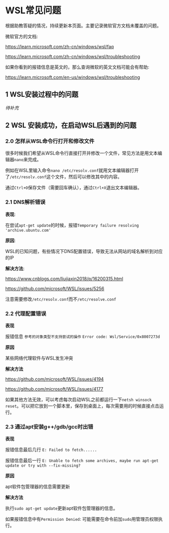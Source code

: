 # WSL常见问题

根据助教答疑的情况，持续更新本页面。主要记录微软官方文档未覆盖的问题。

微软官方的文档:

https://learn.microsoft.com/zh-cn/windows/wsl/faq 

https://learn.microsoft.com/zh-cn/windows/wsl/troubleshooting 

如果你看到的报错信息是英文的，那么查询微软的英文文档可能会有帮助:

https://learn.microsoft.com/en-us/windows/wsl/troubleshooting

## 1 WSL安装过程中的问题

*待补充*

## 2 WSL 安装成功，在启动WSL后遇到的问题

### 2.0 怎样从WSL命令行打开和修改文件

很多时候我们希望从WSL命令行直接打开并修改一个文件，常见方法是用文本编辑器`nano`来完成。

例如在WSL里输入命令`nano /etc/resolv.conf`就用文本编辑器打开了`/etc/resolv.conf`这个文件，然后可以修改其中的内容。

通过`Ctrl+O`保存文件（需要回车确认），通过`Ctrl+X`退出文本编辑器。

### 2.1 DNS解析错误

**表现**: 

在尝试`apt-get update`的时候，报错`Temporary failure resolving 'archive.ubuntu.com'`

**原因**: 

WSL的已知问题，有些情况下DNS配置错误，导致无法从网站的域名解析到对应的IP

**解决方法**: 

https://www.cnblogs.com/liujiaxin2018/p/16200315.html

https://github.com/microsoft/WSL/issues/5256 

注意需要修改`/etc/resolv.conf`而不`/etc/resolve.conf`

### 2.2 代理配置错误

**表现**

报错信息 `参考的对象类型不支持尝试的操作`  `Error code: Wsl/Service/0x8007273d`

**原因**

某些网络代理软件与WSL发生冲突

**解决方法**

https://github.com/microsoft/WSL/issues/4194

https://github.com/microsoft/WSL/issues/4177

如果其他方法无效，可以考虑每次启动WSL之前都运行一下`netsh winsock reset`。可以把它放到一个脚本里，保存到桌面上，每次需要用的时候直接点击运行。

### 2.3 通过apt安装g++/gdb/gcc时出错

**表现**

报错信息最后几行 `E: Failed to fetch......`

报错信息最后一行 `E: Unable to fetch some archives, maybe run apt-get update or try with --fix-missing?`

**原因**

apt软件包管理器的信息需要更新

**解决方法**

执行`sudo apt-get update`更新apt软件包管理器的信息。

如果报错信息中有`Permission Denied`: 可能需要在命令前加`sudo`用管理员权限执行。